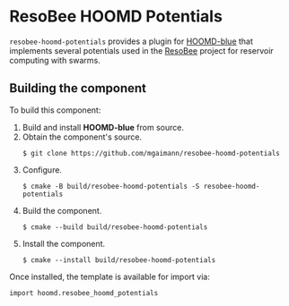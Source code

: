 # ResoBee HOOMD Potentials

`resobee-hoomd-potentials` provides a plugin for [HOOMD-blue](https://hoomd-blue.readthedocs.io/) that implements several potentials used in the [ResoBee](https://github.com/mgaimann/ResoBee) project for reservoir computing with swarms.

## Building the component

To build this component:

1. Build and install **HOOMD-blue** from source.
2. Obtain the component's source.
    ```
    $ git clone https://github.com/mgaimann/resobee-hoomd-potentials
    ```
3. Configure.
    ```
    $ cmake -B build/resobee-hoomd-potentials -S resobee-hoomd-potentials
    ```
4. Build the component.
    ```
    $ cmake --build build/resobee-hoomd-potentials
    ```
5. Install the component.
    ```
    $ cmake --install build/resobee-hoomd-potentials
    ```

Once installed, the template is available for import via:
```
import hoomd.resobee_hoomd_potentials
```

